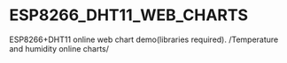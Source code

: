 # ESP8266_DHT11_WEB_CHARTS
ESP8266+DHT11 online web chart demo(libraries required). /Temperature and humidity online charts/
